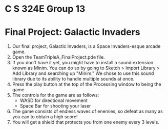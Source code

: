 # C S 324E Group 13

# Final Project: Galactic Invaders

1. Our final project, Galactic Invaders, is a Space Invaders-esque arcade game.
2. Open the TeamTripleA_FinalProject.pde file.
3. If you don't have it yet, you might have to install a sound extension known as Minim. You can
   do so by going to Sketch > Import Library > Add Library and searching up "Minim." We chose to
   use this sound library due to its ability to handle multiple sounds at once.
4. Press the play button at the top of the Processing window to being the game.
5. The controls for the game are as follows:
   - WASD for directional movement
   - Space Bar for shooting your laser
6. The game consists of endless waves of enemies, so defeat as many as you can to obtain a high score!
7. You will get a shield that protects you from one enemy every 3 levels.